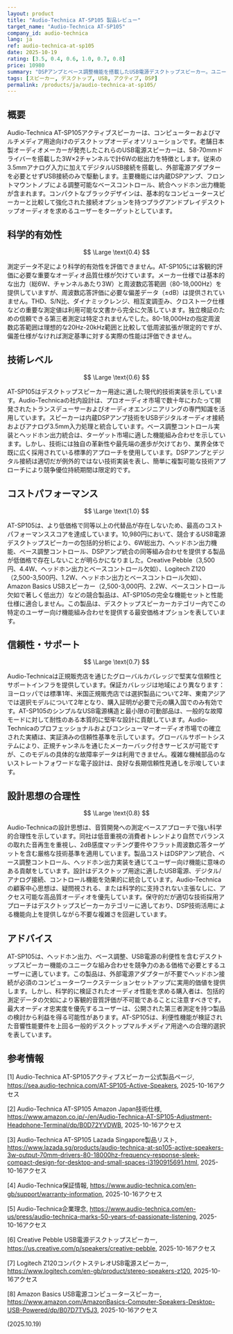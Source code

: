 ```yaml
---
layout: product
title: "Audio-Technica AT-SP105 製品レビュー"
target_name: "Audio-Technica AT-SP105"
company_id: audio-technica
lang: ja
ref: audio-technica-at-sp105
date: 2025-10-19
rating: [3.5, 0.4, 0.6, 1.0, 0.7, 0.8]
price: 10980
summary: "DSPアンプとベース調整機能を搭載したUSB電源デスクトップスピーカー。ユニークな機能組み合わせを提供するが、包括的な測定データが不足"
tags: [スピーカー, デスクトップ, USB, アクティブ, DSP]
permalink: /products/ja/audio-technica-at-sp105/
---
```


## 概要

Audio-Technica AT-SP105アクティブスピーカーは、コンピューターおよびマルチメディア用途向けのデスクトップオーディオソリューションです。老舗日本製オーディオメーカーが発売したこれらのUSB電源スピーカーは、58-70mmドライバーを搭載した3W×2チャンネルで計6Wの総出力を特徴とします。従来の3.5mmアナログ入力に加えてデジタルUSB接続を搭載し、外部電源アダプターを必要とせずUSB接続のみで駆動します。主要機能には内蔵DSPアンプ、フロントマウントノブによる調整可能なベースコントロール、統合ヘッドホン出力機能が含まれます。コンパクトなブラックデザインは、基本的なコンピュータースピーカーと比較して強化された接続オプションを持つプラグアンドプレイデスクトップオーディオを求めるユーザーをターゲットとしています。

## 科学的有効性

$$ \Large \text{0.4} $$

測定データ不足により科学的有効性を評価できません。AT-SP105には客観的評価に必要な重要なオーディオ品質仕様が欠けています。メーカー仕様では基本的な出力（総6W、チャンネルあたり3W）と周波数応答範囲（80-18,000Hz）を提供していますが、周波数応答評価に必要な偏差データ（±dB）は提供されていません。THD、S/N比、ダイナミックレンジ、相互変調歪み、クロストーク仕様などの重要な測定値は利用可能な文書から完全に欠落しています。独立検証のための信頼できる第三者測定は特定されませんでした。80-18,000Hzの指定周波数応答範囲は理想的な20Hz-20kHz範囲と比較して低周波拡張が限定的ですが、偏差仕様がなければ測定基準に対する実際の性能は評価できません。

## 技術レベル

$$ \Large \text{0.6} $$

AT-SP105はデスクトップスピーカー用途に適した現代的技術実装を示しています。Audio-Technicaの社内設計は、プロオーディオ市場で数十年にわたって開発されたトランスデューサーおよびオーディオエンジニアリングの専門知識を活用しています。スピーカーは内蔵DSPアンプ技術をUSBデジタルオーディオ接続およびアナログ3.5mm入力処理と統合しています。ベース調整コントロール実装とヘッドホン出力統合は、ターゲット市場に適した機能組み合わせを示しています。しかし、技術には独自の革新性や最先端の進歩が欠けており、業界全体で既に広く採用されている標準的アプローチを使用しています。DSPアンプとデジタル接続は適切だが例外的ではない技術実装を表し、簡単に複製可能な技術アプローチにより競争優位持続期間は限定的です。

## コストパフォーマンス

$$ \Large \text{1.0} $$

AT-SP105は、より低価格で同等以上の代替品が存在しないため、最高のコストパフォーマンススコアを達成しています。10,980円において、競合するUSB電源デスクトップスピーカーの包括的分析により、6W総出力、ヘッドホン出力機能、ベース調整コントロール、DSPアンプ統合の同等組み合わせを提供する製品が低価格で存在しないことが明らかになりました。Creative Pebble（3,500円、4.4W、ヘッドホン出力とベースコントロール欠如）、Logitech Z120（2,500-3,500円、1.2W、ヘッドホン出力とベースコントロール欠如）、Amazon Basics USBスピーカー（2,500-3,000円、2.2W、ベースコントロール欠如で著しく低出力）などの競合製品は、AT-SP105の完全な機能セットと性能仕様に適合しません。この製品は、デスクトップスピーカーカテゴリー内でこの特定のユーザー向け機能組み合わせを提供する最安価格オプションを表しています。

## 信頼性・サポート

$$ \Large \text{0.7} $$

Audio-Technicaは正規販売店を通じたグローバルカバレッジで堅実な信頼性とサポートインフラを提供しています。保証カバレッジは地域により異なります：ヨーロッパでは標準1年、米国正規販売店では選択製品について2年、東南アジアでは選択モデルについて2年となり、購入証明が必要で元の購入国でのみ有効です。AT-SP105のシンプルなUSB電源構造と最小限の可動部品は、一般的な故障モードに対して耐性のある本質的に堅牢な設計に貢献しています。Audio-Technicaのプロフェッショナルおよびコンシューマーオーディオ市場での確立された実績は、実証済みの信頼性基準を示しています。グローバルサポートシステムにより、正規チャンネルを通じたメーカーバック付きサービスが可能ですが、このモデルの具体的な故障率データは利用できません。複雑な機械部品のないストレートフォワードな電子設計は、良好な長期信頼性見通しを示唆しています。

## 設計思想の合理性

$$ \Large \text{0.8} $$

Audio-Technicaの設計思想は、音質開発への測定ベースアプローチで強い科学的合理性を示しています。同社は低音重視の消費者トレンドより自然でバランスの取れた音再生を重視し、2dB感度マッチング要件やフラット周波数応答ターゲットを含む厳格な技術基準を適用しています。製品コストはDSPアンプ統合、ベース調整コントロール、ヘッドホン出力実装を通じてユーザー向け機能に意味のある貢献をしています。設計はデスクトップ用途に適したUSB電源、デジタル/アナログ接続、コントロール機能を効果的に統合しています。Audio-Technicaの顧客中心思想は、疑問視される、または科学的に支持されない主張なしに、アクセス可能な高品質オーディオを優先しています。保守的だが適切な技術採用アプローチはデスクトップスピーカーカテゴリーに適しており、DSP技術活用による機能向上を提供しながら不要な複雑さを回避しています。

## アドバイス

AT-SP105は、ヘッドホン出力、ベース調整、USB電源の利便性を含むデスクトップスピーカー機能のユニークな組み合わせを競争力のある価格で必要とするユーザーに適しています。この製品は、外部電源アダプターが不要でヘッドホン接続が必須のコンピューターワークステーションセットアップに実用的価値を提供します。しかし、科学的に検証されたオーディオ性能を求める購入者は、包括的測定データの欠如により客観的音質評価が不可能であることに注意すべきです。最大オーディオ忠実度を優先するユーザーは、公開された第三者測定を持つ製品の検討から利益を得る可能性があります。AT-SP105は、利便性機能が検証された音響性能要件を上回る一般的デスクトップマルチメディア用途への合理的選択を表しています。

## 参考情報

[1] Audio-Technica AT-SP105アクティブスピーカー公式製品ページ, https://sea.audio-technica.com/AT-SP105-Active-Speakers, 2025-10-16アクセス

[2] Audio-Technica AT-SP105 Amazon Japan技術仕様, https://www.amazon.co.jp/-/en/Audio-Technica-AT-SP105-Adjustment-Headphone-Terminal/dp/B0D72YVDWB, 2025-10-16アクセス

[3] Audio-Technica AT-SP105 Lazada Singapore製品リスト, https://www.lazada.sg/products/audio-technica-at-sp105-active-speakers-3w-output-70mm-drivers-80-18000hz-frequency-response-sleek-compact-design-for-desktop-and-small-spaces-i3190915691.html, 2025-10-16アクセス

[4] Audio-Technica保証情報, https://www.audio-technica.com/en-gb/support/warranty-information, 2025-10-16アクセス

[5] Audio-Technica企業理念, https://www.audio-technica.com/en-us/press/audio-technica-marks-50-years-of-passionate-listening, 2025-10-16アクセス

[6] Creative Pebble USB電源デスクトップスピーカー, https://us.creative.com/p/speakers/creative-pebble, 2025-10-16アクセス

[7] Logitech Z120コンパクトステレオUSB電源スピーカー, https://www.logitech.com/en-gb/product/stereo-speakers-z120, 2025-10-16アクセス

[8] Amazon Basics USB電源コンピュータースピーカー, https://www.amazon.com/AmazonBasics-Computer-Speakers-Desktop-USB-Powered/dp/B07D7TV5J3, 2025-10-16アクセス

(2025.10.19)